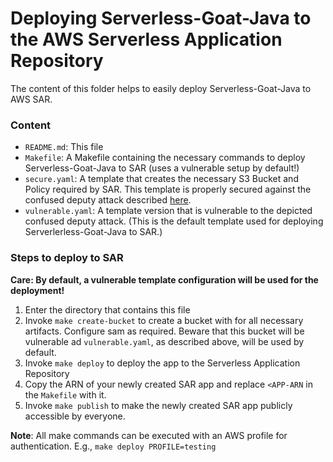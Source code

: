 # Deploying Serverless-Goat-Java to the AWS Serverless Application Repository

The content of this folder helps to easily deploy Serverless-Goat-Java to AWS SAR.

### Content
- `README.md`: This file
- `Makefile`: A Makefile containing the necessary commands to deploy Serverless-Goat-Java to SAR (uses a vulnerable setup by default!)
- `secure.yaml`: A template that creates the necessary S3 Bucket and Policy required by SAR. This template is properly secured against the confused deputy attack described [here](https://codeshield.io/blog/2021/08/26/sar_confused_deputy/).
- `vulnerable.yaml`: A template version that is vulnerable to the depicted confused deputy attack. (This is the default template used for deploying Serverlerless-Goat-Java to SAR.)


### Steps to deploy to SAR
__Care: By default, a vulnerable template configuration will be used for the deployment!__
1. Enter the directory that contains this file
2. Invoke `make create-bucket` to create a bucket with for all necessary artifacts. Configure sam as required. Beware that this bucket will be vulnerable ad `vulnerable.yaml`, as described above, will be used by default.
3. Invoke `make deploy` to deploy the app to the Serverless Application Repository
4. Copy the ARN of your newly created SAR app and replace `<APP-ARN` in the `Makefile` with it.
5. Invoke `make publish` to make the newly created SAR app publicly accessible by everyone.

__Note__: All make commands can be executed with an AWS profile for authentication. E.g., `make deploy PROFILE=testing`